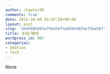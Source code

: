 ```yaml
---
author: chapter09
comments: true
date: 2012-10-08 03:07:58+00:00
layout: post
slug: '%e4%b8%bb%e7%ba%bf%e8%be%85%e7%ba%bf'
title: 主线/辅线
wordpress_id: 907
categories:
- Emotion
- Tech
---
```


None
